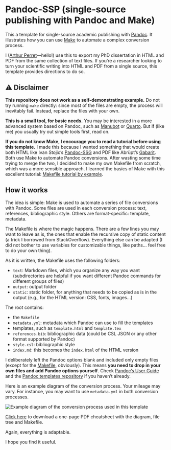 # Pandoc-SSP (single-source publishing with Pandoc and Make)

This a template for single-source academic publishing with [Pandoc](https://pandoc.org/). It illustrates how you can use [Make](https://www.gnu.org/software/make/) to automate a complex conversion process.

I ([Arthur Perret](https://www.arthurperret.fr)—hello!) use this to export my PhD dissertation in HTML and PDF from the same collection of text files. If you’re a researcher looking to turn your scientific writing into HTML and PDF from a single source, this template provides directions to do so.

## ⚠️ Disclaimer

**This repository does not work as a self-demonstrating example.** Do not try running `make` directly: since most of the files are empty, the process will inevitably fail. Instead, replace the files with your own.

**This is a small tool, for basic needs.** You may be interested in a more advanced system based on Pandoc, such as [Manubot](https://manubot.org) or [Quarto](https://quarto.org). But if (like me) you usually try out simple tools first, read on.

**If you do not know Make, I encourage you to read a tutorial before using this template.** I made this because I wanted something that would create both HTML like Ivan Stojic’s [Pandoc-SSG](https://github.com/ivanstojic/pandoc-ssg/) and PDF like Abrüpt’s [Gabarit](https://gitlab.com/cestabrupt/gabarit-abrupt). Both use Make to automate Pandoc conversions. After wasting some time trying to merge the two, I decided to make my own Makefile from scratch, which was a more sensible approach. I learned the basics of Make with this excellent tutorial: [Makefile tutorial by example](https://makefiletutorial.com).

## How it works

The idea is simple: Make is used to automate a series of file conversions with Pandoc. Some files are used in each conversion process: text, references, bibliographic style. Others are format-specific: template, metadata.

The Makefile is where the magic happens. There are a few lines you may want to leave as is, the ones that enable the recursive copy of static content (a trick I borrowed from StackOverflow). Everything else can be adapted (I did not bother to use variables for customizable things, like paths… feel free to do your own thing).

As it is written, the Makefile uses the following folders:

- `text`: Markdown files, which you organize any way you want (subdirectories are helpful if you want different Pandoc commands for different groups of files)
- `output`: output folder
- `static`: static folder, for anything that needs to be copied as is in the output (e.g., for the HTML version: CSS, fonts, images…)

The root contains:

- the `Makefile`
- `metadata.yml`: metadata which Pandoc can use to fill the templates
- templates, such as `template.html` and `template.tex`
- `references.bib`: bibliographic data (could be CSL JSON or any other format supported by Pandoc)
- `style.csl`: bibliographic style
- `index.md`: this becomes the `index.html` of the HTML version

I deliberately left the Pandoc options blank and included only empty files (except for the [Makefile](Makefile), obviously). This means **you need to drop in your own files and add Pandoc options yourself**. Check [Pandoc’s User Guide](https://pandoc.org/MANUAL.html) and the [Pandoc templates repository](https://github.com/jgm/pandoc-templates) if you haven’t already.

Here is an example diagram of the conversion process. Your mileage may vary. For instance, you may want to use `metadata.yml` in both conversion processes.

![Example diagram of the conversion process used in this template](https://www.arthurperret.fr/img/pandoc-ssp-condensed.png)

[Click here](https://www.arthurperret.fr/img/pandoc-ssg.pdf) to download a one-page PDF cheatsheet with the diagram, file tree and Makefile.

Again, everything is adaptable.

I hope you find it useful.
